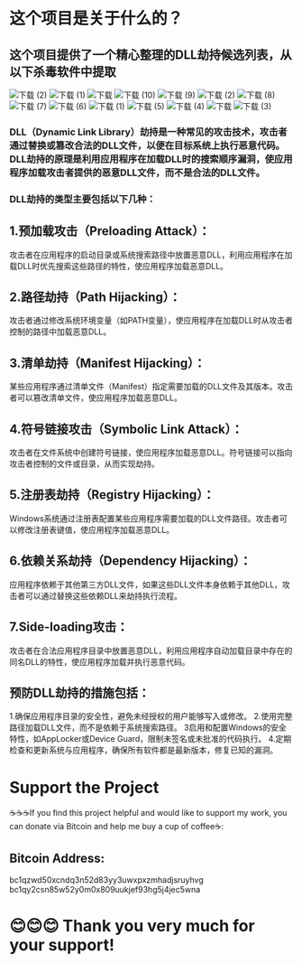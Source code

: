 
# 这个项目是关于什么的？
## 这个项目提供了一个精心整理的DLL劫持候选列表，从以下杀毒软件中提取


![下载 (2)](https://github.com/user-attachments/assets/e3dea0f4-63f6-461e-979e-ba8009afa9e5)
![下载 (1)](https://github.com/user-attachments/assets/876ffe57-3fa3-477d-9e65-ec87181b5c23)
![下载](https://github.com/user-attachments/assets/88751c56-7a4a-447e-9de3-55303b508c8e)
![下载 (10)](https://github.com/user-attachments/assets/0d2fea58-870b-442d-a4c0-1d29a428179d)
![下载 (9)](https://github.com/user-attachments/assets/1d034b46-2d4b-4a94-bc64-7279f4aac578)
![下载 (2)](https://github.com/user-attachments/assets/9271706d-9ced-4198-b998-7486ad356938)
![下载 (8)](https://github.com/user-attachments/assets/0f50275f-e231-43a8-baca-69a25f3adb07)
![下载 (7)](https://github.com/user-attachments/assets/35598b21-f6d0-4cbc-ab6b-dddd5810eb64)
![下载 (6)](https://github.com/user-attachments/assets/78ce8812-f108-47eb-8d53-586fad8d1285)
![下载 (1)](https://github.com/user-attachments/assets/943aa846-ccf6-44fc-bcad-1dd079a20029)
![下载 (5)](https://github.com/user-attachments/assets/9d8fab59-4460-4b17-88d1-6d184f769dcc)
![下载 (4)](https://github.com/user-attachments/assets/902f4bdc-b3e0-4cc3-86d8-6cf29891b4fb)
![下载](https://github.com/user-attachments/assets/132fd50c-6343-4f38-a322-3fa491e8c7a3)
![下载 (3)](https://github.com/user-attachments/assets/c31f7e90-d5a9-4cb5-801c-31b8bd6a127c)




### DLL（Dynamic Link Library）劫持是一种常见的攻击技术，攻击者通过替换或篡改合法的DLL文件，以便在目标系统上执行恶意代码。DLL劫持的原理是利用应用程序在加载DLL时的搜索顺序漏洞，使应用程序加载攻击者提供的恶意DLL文件，而不是合法的DLL文件。

### DLL劫持的类型主要包括以下几种：

## 1.预加载攻击（Preloading Attack）：
攻击者在应用程序的启动目录或系统搜索路径中放置恶意DLL，利用应用程序在加载DLL时优先搜索这些路径的特性，使应用程序加载恶意DLL。

## 2.路径劫持（Path Hijacking）：
攻击者通过修改系统环境变量（如PATH变量），使应用程序在加载DLL时从攻击者控制的路径中加载恶意DLL。

## 3.清单劫持（Manifest Hijacking）：
某些应用程序通过清单文件（Manifest）指定需要加载的DLL文件及其版本。攻击者可以篡改清单文件，使应用程序加载恶意DLL。

## 4.符号链接攻击（Symbolic Link Attack）：
攻击者在文件系统中创建符号链接，使应用程序加载恶意DLL。符号链接可以指向攻击者控制的文件或目录，从而实现劫持。

## 5.注册表劫持（Registry Hijacking）：
Windows系统通过注册表配置某些应用程序需要加载的DLL文件路径。攻击者可以修改注册表键值，使应用程序加载恶意DLL。

## 6.依赖关系劫持（Dependency Hijacking）：
应用程序依赖于其他第三方DLL文件，如果这些DLL文件本身依赖于其他DLL，攻击者可以通过替换这些依赖DLL来劫持执行流程。

## 7.Side-loading攻击：
攻击者在合法应用程序目录中放置恶意DLL，利用应用程序自动加载目录中存在的同名DLL的特性，使应用程序加载并执行恶意代码。

## 预防DLL劫持的措施包括：

1.确保应用程序目录的安全性，避免未经授权的用户能够写入或修改。
2.使用完整路径加载DLL文件，而不是依赖于系统搜索路径。
3启用和配置Windows的安全特性，如AppLocker或Device Guard，限制未签名或未批准的代码执行。
4.定期检查和更新系统与应用程序，确保所有软件都是最新版本，修复已知的漏洞。




# Support the Project
☕️☕️☕️If you find this project helpful and would like to support my work, you can donate via Bitcoin and help me buy a cup of coffee☕️:

 ## Bitcoin Address: 
 bc1qzwd50xcndq3n52d83yy3uwxpxzmhadjsruyhvg  
 bc1qy2csn85w52y0m0x809uukjef93hg5j4jec5wna            
 
# 😊😊😊 Thank you very much for your support!











